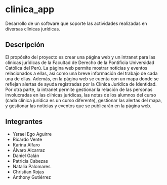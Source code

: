 # clinica_app
Desarrollo de un software que soporte las actividades realizadas en diversas clínicas jurídicas.

## Descripción
El propósito del proyecto es crear una página web y un intranet para las clínicas jurídicas de la Facultad de Derecho de la Pontificia Universidad Católica del Perú. La página web permite mostrar noticias y eventos relacionados a ellas, así como una breve información del trabajo de cada una de ellas. Además, en la página web se cuenta con un mapa donde se reflejan alertas de ayuda registradas por la Clínica Jurídica de Identidad. Por otra parte, la intranet permite gestionar la relación de las personas involucradas en las clínicas jurídicas, las notas de los alumnos del curso (cada clínica jurídica es un curso diferente), gestionar las alertas del mapa, y gestionar las noticias y eventos que se publicarán en la página web.

## Integrantes
- Ysrael Ego Aguirre
- Ricardo Vente
- Karina Alfaro
- Álvaro Alcarraz
- Daniel Galán
- Patricia Cabezas
- Natalia Palomares
- Christian Rojas
- Anthony Gutiérrez
